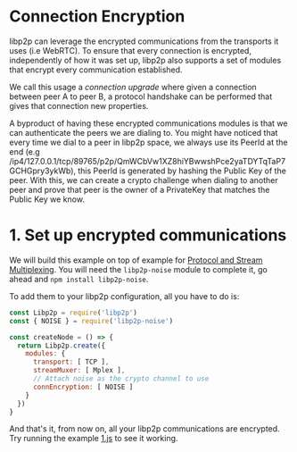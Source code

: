 # Connection Encryption

libp2p can leverage the encrypted communications from the transports it uses (i.e WebRTC). To ensure that every connection is encrypted, independently of how it was set up, libp2p also supports a set of modules that encrypt every communication established.

We call this usage a _connection upgrade_ where given a connection between peer A to peer B, a protocol handshake can be performed that gives that connection new properties.

A byproduct of having these encrypted communications modules is that we can authenticate the peers we are dialing to. You might have noticed that every time we dial to a peer in libp2p space, we always use its PeerId at the end (e.g /ip4/127.0.0.1/tcp/89765/p2p/QmWCbVw1XZ8hiYBwwshPce2yaTDYTqTaP7GCHGpry3ykWb), this PeerId is generated by hashing the Public Key of the peer. With this, we can create a crypto challenge when dialing to another peer and prove that peer is the owner of a PrivateKey that matches the Public Key we know.

# 1. Set up encrypted communications

We will build this example on top of example for [Protocol and Stream Multiplexing](../protocol-and-stream-multiplexing). You will need the `libp2p-noise` module to complete it, go ahead and `npm install libp2p-noise`.

To add them to your libp2p configuration, all you have to do is:

```JavaScript
const Libp2p = require('libp2p')
const { NOISE } = require('libp2p-noise')

const createNode = () => {
  return Libp2p.create({
    modules: {
      transport: [ TCP ],
      streamMuxer: [ Mplex ],
      // Attach noise as the crypto channel to use
      connEncryption: [ NOISE ]
    }
  })
}
```

And that's it, from now on, all your libp2p communications are encrypted. Try running the example [1.js](./1.js) to see it working.
